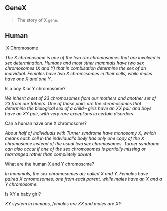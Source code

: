 ## GeneX
> The story of X `gene`.

## Human
​
X Chromosome

_The X chromosome is one of the two sex chromosomes that are involved in sex determination. Humans and most other mammals have two sex chromosomes (X and Y) that in combination determine the sex of an individual. Females have two X chromosomes in their cells, while males have one X and one Y_.

Is a boy X or Y chromosome?

_We inherit a set of 23 chromosomes from our mothers and another set of 23 from our fathers. One of those pairs are the chromosomes that determine the biological sex of a child – girls have an XX pair and boys have an XY pair, with very rare exceptions in certain disorders_.

Can a human have one X chromosome?

_About half of individuals with Turner syndrome have monosomy X, which means each cell in the individual's body has only one copy of the X chromosome instead of the usual two sex chromosomes. Turner syndrome can also occur if one of the sex chromosomes is partially missing or rearranged rather than completely absent_.

What are the human X and Y chromosome?

_In mammals, the sex chromosomes are called X and Y. Females have paired X chromosomes, one from each parent, while males have an X and a Y chromosome_.

Is XY a baby girl?

_XY system In humans, females are XX and males are XY_.
